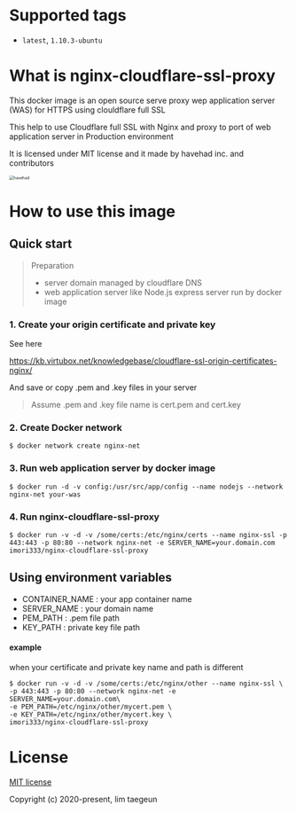 # Supported tags

- `latest`, `1.10.3-ubuntu`



# What is nginx-cloudflare-ssl-proxy

This docker image is an open source serve proxy wep application server (WAS) for HTTPS using clouldflare full SSL

This help to use Cloudflare full SSL with Nginx and proxy to port of web application server in Production environment 

It is licensed under MIT license and it made by havehad inc. and contributors

<img src="https://cdn.havehad.kr/image/logo/hhlogo.png" alt="havehad" style="zoom:50%;" />



# How to use this image

## Quick start

> Preparation
>
> - server domain managed by cloudflare DNS 
> - web application server like Node.js express server run by docker image



### 1. Create your origin certificate and private key

See here

https://kb.virtubox.net/knowledgebase/cloudflare-ssl-origin-certificates-nginx/

And save or copy .pem and .key files in your server 

>  Assume .pem and .key file name is cert.pem and cert.key

### 2. Create Docker network

```shell
$ docker network create nginx-net
```



### 3. Run web application server by docker image 

```shell
$ docker run -d -v config:/usr/src/app/config --name nodejs --network nginx-net your-was
```



### 4. Run nginx-cloudflare-ssl-proxy

```shell
$ docker run -v -d -v /some/certs:/etc/nginx/certs --name nginx-ssl -p 443:443 -p 80:80 --network nginx-net -e SERVER_NAME=your.domain.com imori333/nginx-cloudflare-ssl-proxy
```



## Using environment variables

- CONTAINER_NAME  : your app container name 
- SERVER_NAME : your domain name
- PEM_PATH : .pem file path 
- KEY_PATH : private key file path 



#### example 

when your certificate and private key name and path is different 

```shell
$ docker run -v -d -v /some/certs:/etc/nginx/other --name nginx-ssl \ 
-p 443:443 -p 80:80 --network nginx-net -e SERVER_NAME=your.domain.com\
-e PEM_PATH=/etc/nginx/other/mycert.pem \
-e KEY_PATH=/etc/nginx/other/mycert.key \
imori333/nginx-cloudflare-ssl-proxy
```



# License

[MIT license](https://opensource.org/licenses/MIT)

Copyright (c) 2020-present, lim taegeun

